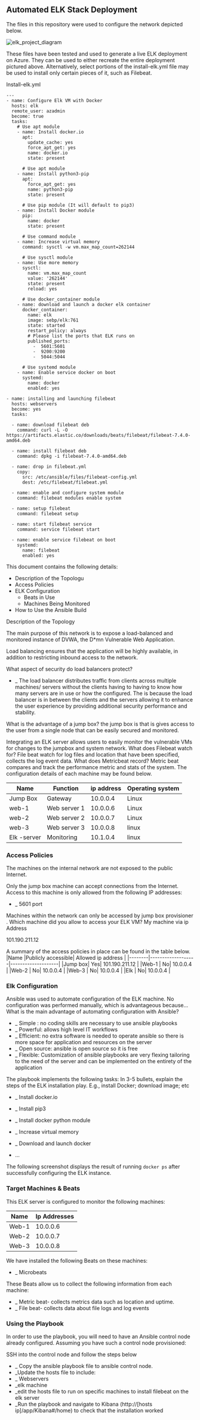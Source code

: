 ## Automated ELK Stack Deployment

The files in this repository were used to configure the network depicted below.

![elk_project_diagram](https://user-images.githubusercontent.com/78952611/119792507-16a60a00-bf19-11eb-8644-145b405d4b1c.png)


These files have been tested and used to generate a live ELK deployment on Azure. They can be used to either recreate the entire deployment pictured above. Alternatively, select portions of the install-elk.yml file may be used to install only certain pieces of it, such as Filebeat.

Install-elk.yml
```
---
- name: Configure Elk VM with Docker
  hosts: elk
  remote_user: azadmin
  become: true
  tasks:
    # Use apt module
    - name: Install docker.io
      apt:
        update_cache: yes
        force_apt_get: yes
        name: docker.io
        state: present

      # Use apt module
    - name: Install python3-pip
      apt:
        force_apt_get: yes
        name: python3-pip
        state: present

      # Use pip module (It will default to pip3)
    - name: Install Docker module
      pip:
        name: docker
        state: present

      # Use command module
    - name: Increase virtual memory
      command: sysctl -w vm.max_map_count=262144

      # Use sysctl module
    - name: Use more memory
      sysctl:
        name: vm.max_map_count
        value: '262144'
        state: present
        reload: yes

      # Use docker_container module
    - name: download and launch a docker elk container
      docker_container:
        name: elk
        image: sebp/elk:761
        state: started
        restart_policy: always
        # Please list the ports that ELK runs on
        published_ports:
          -  5601:5601
          -  9200:9200
          -  5044:5044

      # Use systemd module
    - name: Enable service docker on boot
      systemd:
        name: docker
        enabled: yes

- name: installing and launching filebeat
  hosts: webservers
  become: yes
  tasks:

  - name: download filebeat deb
    command: curl -L -O https://artifacts.elastic.co/downloads/beats/filebeat/filebeat-7.4.0-amd64.deb

  - name: install filebeat deb
    command: dpkg -i filebeat-7.4.0-amd64.deb

  - name: drop in filebeat.yml
    copy:
      src: /etc/ansible/files/filebeat-config.yml
      dest: /etc/filebeat/filebeat.yml

  - name: enable and configure system module
    command: filebeat modules enable system

  - name: setup filebeat
    command: filebeat setup

  - name: start filebeat service
    command: service filebeat start

  - name: enable service filebeat on boot
    systemd:
      name: filebeat
      enabled: yes
 ```



This document contains the following details:
- Description of the Topologu
- Access Policies
- ELK Configuration
  - Beats in Use
  - Machines Being Monitored
- How to Use the Ansible Build


Description of the Topology

The main purpose of this network is to expose a load-balanced and monitored instance of DVWA, the D*mn Vulnerable Web Application.

Load balancing ensures that the application will be highly available, in addition to restricting inbound access to the network.

What aspect of security do load balancers protect? 

- _ The load balancer distributes traffic from clients across multiple machines/ servers without the clients having to having to know how many servers are in use or how the configured. The is because the load balancer is in between the clients and the servers allowing it to enhance the user experience by providing additional security performance and stability.

What is the advantage of a jump box? 
the jump box is that is gives access to the user from a single node that can be easily secured and monitored.

Integrating an ELK server allows users to easily monitor the vulnerable VMs for changes to the jumpbox and system network.
 What does Filebeat watch for? 
File beat watch for log files and location that have been specified, collects the log event data.
 What does Metricbeat record?
Metric beat compares and track the performance metric and stats of the system.
The configuration details of each machine may be found below.

| Name      |  Function      |ip address | Operating system |
|-----------|----------------|-----------|------------------|	
|Jump Box   |	Gateway	     |  10.0.0.4 |	Linux       |
|web-1      |  	Web server 1 |	10.0.0.6 |	Linux       |
|web-2      |  	Web server 2 |	10.0.0.7 |	Linux       |
|web-3      |  	Web server 3 |	10.0.0.8 |	linux       |
|Elk -server|	Monitoring   |	10.1.0.4 |	linux       |

### Access Policies

The machines on the internal network are not exposed to the public Internet. 

Only the jump box machine can accept connections from the Internet. Access to this machine is only allowed from the following IP addresses:
- _ 5601 port


Machines within the network can only be accessed by jump box provisioner .
Which machine did you allow to access your ELK VM? My machine via ip Address 

101.190.211.12

A summary of the access policies in place can be found in the table below.
|Name 	 |Publicly accessible| Allowed ip address |
|--------|-------------------|--------------------|
|Jump box|	              Yes|   101.190.211.12   |
|Web-1   |                 No|     10.0.0.4       |
|Web-2   |              	 No| 	   10.0.0.4       |
|Web-3   |               	 No|     10.0.0.4       |
|Elk	   |                 No|	   10.0.0.4       |
### Elk Configuration

Ansible was used to automate configuration of the ELK machine. No configuration was performed manually, which is advantageous because...
What is the main advantage of automating configuration with Ansible?
- _ Simple : no coding skills are necessary to use ansible playbooks 
- _ Powerful: allows high level IT workflows 
- _ Efficient: no extra software is needed to operate ansible so there is more space for application and resources on the server
- _ Open source: ansible is open source so it is free 
- _ Flexible: Customization of ansible playbooks are very flexing tailoring to the need of the server and can be implemented on the entirety of the application

The playbook implements the following tasks:
In 3-5 bullets, explain the steps of the ELK installation play. E.g., install Docker; download image; etc
- _ Install docker.io
- _ Install pip3
- _ Install docker python module
- _ Increase virtual memory 
- _ Download and launch docker 

- ...

The following screenshot displays the result of running `docker ps` after successfully configuring the ELK instance.
 

### Target Machines & Beats
This ELK server is configured to monitor the following machines:

|Name  |Ip Addresses|
|------|------------|
|Web-1 |10.0.0.6    |
|Web-2 |10.0.0.7    |
|Web-3 |10.0.0.8    |

We have installed the following Beats on these machines:
- _ Microbeats

These Beats allow us to collect the following information from each machine:
- _ Metric beat- collects metrics data such as location and uptime.
- _ File beat- collects data about file logs and log events 
### Using the Playbook
In order to use the playbook, you will need to have an Ansible control node already configured. Assuming you have such a control node provisioned: 

SSH into the control node and follow the steps below
- _	Copy the ansible playbook file to ansible control node.
- _Update the hosts file to include:
- _	Webservers 
- _elk machine
- _edit the hosts file to run on specific machines to install filebeat on the elk server 
- _Run the playbook and navigate to Kibana (http://[hosts ip]/app/Kibana#/home) to check that the installation worked 


